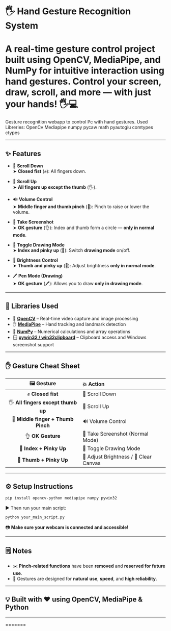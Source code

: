 
# 🖐️ Hand Gesture Recognition System

A real-time **gesture control** project built using **OpenCV**, **MediaPipe**, and **NumPy** for intuitive interaction using hand gestures. Control your screen, draw, scroll, and more — with just your hands! 🖐️💻
=======
Gesture recognition webapp to control Pc with hand gestures.
Used Libreries:
OpenCv
Mediapipe
numpy
pycaw
math
pyautogiu
comtypes 
ctypes

---

## ✨ Features

- 🔽 **Scroll Down**  
  ➤ **Closed fist** (✊): All fingers down.

- 🔼 **Scroll Up**  
  ➤ **All fingers up except the thumb** (🖐️).

- 🔊 **Volume Control**  
  ➤ **Middle finger and thumb pinch** (🤏): Pinch to raise or lower the volume.

- 📸 **Take Screenshot**  
  ➤ **OK gesture** (👌): Index and thumb form a circle — **only in normal mode**.

- 🎨 **Toggle Drawing Mode**  
  ➤ **Index and pinky up** (🤘): Switch **drawing mode** on/off.

- 🌟 **Brightness Control**  
  ➤ **Thumb and pinky up** (🤙): Adjust brightness **only in normal mode**.

- 🖊️ **Pen Mode (Drawing)**  
  ➤ **OK gesture** (🖊️): Allows you to draw **only in drawing mode**.

---

## 🧰 Libraries Used

- 🔷 **[OpenCV](https://opencv.org/)** – Real-time video capture and image processing  
- ✋ **[MediaPipe](https://mediapipe.dev/)** – Hand tracking and landmark detection  
- 📐 **[NumPy](https://numpy.org/)** – Numerical calculations and array operations  
- 🪟 **[pywin32 / win32clipboard](https://pypi.org/project/pywin32/)** – Clipboard access and Windows screenshot support

---

## ✋ Gesture Cheat Sheet

| 🖼️ Gesture | 💥 Action |
|:----------:|:----------|
| ✊ **Closed fist** | 🔽 Scroll Down |
| 🖐️ **All fingers except thumb up** | 🔼 Scroll Up |
| 🤏 **Middle finger + Thumb Pinch** | 🔊 Volume Control |
| 👌 **OK Gesture** | 📸 Take Screenshot (Normal Mode) |
| 🤘 **Index + Pinky Up** | 🎨 Toggle Drawing Mode |
| 🤙 **Thumb + Pinky Up** | 🌟 Adjust Brightness / 🧹 Clear Canvas |

---

## ⚙️ Setup Instructions

```bash
pip install opencv-python mediapipe numpy pywin32
```

▶️ Then run your main script:

```bash
python your_main_script.py
```

📷 **Make sure your webcam is connected and accessible!**

---

## 🗒️ Notes

- ✂️ **Pinch-related functions** have been **removed** and **reserved for future use**.
- 🧠 Gestures are designed for **natural use**, **speed**, and **high reliability**.

---

## 💡 Built with ❤️ using OpenCV, MediaPipe & Python

---
=======
